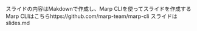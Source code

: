 スライドの内容はMakdownで作成し、Marp CLIを使ってスライドを作成する
Marp CLIはこちらhttps://github.com/marp-team/marp-cli
スライドはslides.md